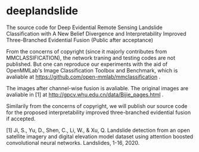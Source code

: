 # deeplandslide
The source code for Deep Evidential Remote Sensing Landslide Classification with A New Belief Divergence and Interpretability Improved Three-Branched Evidential Fusion (Public after acceptance)

From the concerns of copyright (since it majorly contributes from MMCLASSIFICATION), the network traning and testing codes are not published. But one can reproduce our experiments with the aid of OpenMMLab's Image Classification Toolbox and Benchmark, which is avaliable at https://github.com/open-mmlab/mmclassification . 

The images after channel-wise fusion is avaliable. The original images are avaliable in [1] at http://gpcv.whu.edu.cn/data/Bijie_pages.html . 

Similarily from the concerns of copyright, we will publish our source code for the proposed interpretability improved three-branched evidential fusion if accepted. 

[1] Ji, S., Yu, D., Shen, C., Li, W., & Xu, Q. Landslide detection from an open satellite imagery and digital elevation model dataset using attention boosted convolutional neural networks. Landslides, 1-16, 2020. 
